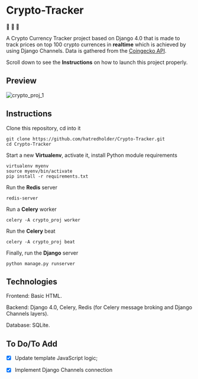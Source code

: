 # Crypto-Tracker

:money_with_wings: :money_with_wings: :money_with_wings:

A Crypto Currency Tracker project based on Django 4.0 that is made to track prices on top 100 crypto currences in **realtime** which is achieved by using Django Channels. Data is gathered from the [Coingecko API](https://www.coingecko.com/). 

Scroll down to see the **Instructions** on how to launch this project properly. 

## Preview 

![crypto_proj_1](https://user-images.githubusercontent.com/86254474/172397460-2806f735-013d-4188-9020-47550dac31b1.png)

## Instructions

Clone this repository, cd into it

```
git clone https://github.com/hatredholder/Crypto-Tracker.git
cd Crypto-Tracker
```    

Start a new **Virtualenv**, activate it, install Python module requirements

```
virtualenv myenv
source myenv/bin/activate
pip install -r requirements.txt
```
Run the **Redis** server
```
redis-server
```
Run a **Celery** worker
```
celery -A crypto_proj worker
```
Run the **Celery** beat
```
celery -A crypto_proj beat
```
Finally, run the **Django** server
```
python manage.py runserver
```

## Technologies

Frontend: Basic HTML.

Backend: Django 4.0, Celery, Redis (for Celery message broking and Django Channels layers).

Database: SQLite.

## To Do/To Add

- [x] Update template JavaScript logic;

- [x] Implement Django Channels connection
